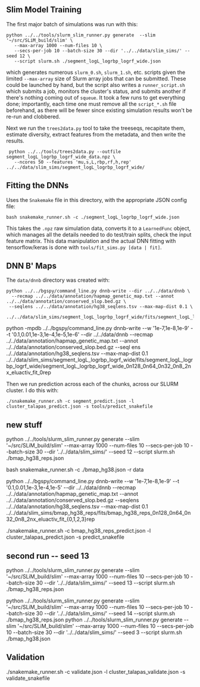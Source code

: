 ## Slim Model Training

The first major batch of simulations was run with this:

    python ../../tools/slurm_slim_runner.py generate  --slim '~/src/SLiM_build/slim' \
       --max-array 1000 --num-files 10 \
       --secs-per-job 10 --batch-size 30 --dir '../../data/slim_sims/' --seed 12 \
       --script slurm.sh ./segment_logL_logrbp_logrf_wide.json

which generates numerous `slurm_0.sh`, `slurm_1.sh`, etc. scripts given the limited 
`--max-array` size of Slurm array jobs that can be submitted. These could be launched
by hand, but the script also writes a `runner_script.sh` which submits a job, 
monitors the cluster's status, and submits another if there's nothing coming out of
`squeue`. It took a few runs to get everything done; importantly, each time one must 
remove all the `script_*.sh` file beforehand, as there will be fewer since existing 
simulation results won't be re-run and clobbered.


Next we run the `trees2data.py` tool to take the treeseqs, recapitate them,
estimate diversity, extract features from the metadata, and then write the results.

     python ../../tools/trees2data.py --outfile segment_logL_logrbp_logrf_wide_data.npz \
       --ncores 50 --features 'mu,s,L,rbp,rf,h,rep'  ../../data/slim_sims/segment_logL_logrbp_logrf_wide/

## Fitting the DNNs

Uses the `Snakemake` file in this directory, with the appropriate JSON config file:

    bash snakemake_runner.sh -c ./segment_logL_logrbp_logrf_wide.json

This takes the `.npz` raw simulation data, converts it to a `LearnedFunc` 
object, which manages all the details needed to do test/train splits, 
check the input feature matrix. This data manipulation and the actual
DNN fitting with tensorflow/keras is done with `tools/fit_sims.py [data | fit]`.

## DNN B' Maps

The `data/dnnb` directory was created with:

    python ../../bgspy/command_line.py dnnb-write --dir ../../data/dnnb \
      --recmap ../../data/annotation/hapmap_genetic_map.txt --annot ../../data/annotation/conserved_slop.bed.gz \
     --seqlens ../../data/annotation/hg38_seqlens.tsv --max-map-dist 0.1 \
     ../../data/slim_sims/segment_logL_logrbp_logrf_wide/fits/segment_logL_logrbp_logrf_wide/segment_logL_logrbp_logrf_wide_0n128_0n64_0n32_0n8_2nx_eluactiv_fit_0rep


 python -mpdb ../../bgspy/command_line.py dnnb-write --w '1e-7,1e-8,1e-9' --t '0.1,0.01,1e-3,1e-4,1e-5,1e-6' --dir ../../data/dnnb --recmap ../../data/annotation/hapmap_genetic_map.txt --annot ../../data/annotation/conserved_slop.bed.gz --seql
ens ../../data/annotation/hg38_seqlens.tsv --max-map-dist 0.1 ../../data/slim_sims/segment_logL_logrbp_logrf_wide/fits/segment_logL_logrbp_logrf_wide/segment_logL_logrbp_logrf_wide_0n128_0n64_0n32_0n8_2nx_eluactiv_fit_0rep

Then we run prediction across each of the chunks, across our SLURM cluster.
I do this with:

    ./snakemake_runner.sh -c segment_predict.json -l cluster_talapas_predict.json -s tools/predict_snakefile


## new stuff


python ../../tools/slurm_slim_runner.py generate  --slim '~/src/SLiM_build/slim' --max-array 1000 --num-files 10  --secs-per-job 10 --batch-size 30 --dir '../../data/slim_sims/' --seed 12  --script slurm.sh ./bmap_hg38_reps.json 

bash snakemake_runner.sh -c ./bmap_hg38.json  -r data

python  ../../bgspy/command_line.py dnnb-write --w '1e-7,1e-8,1e-9' --t '0.1,0.01,1e-3,1e-4,1e-5' --dir ../../data/dnnb --recmap ../../data/annotation/hapmap_genetic_map.txt --annot ../../data/annotation/conserved_slop.bed.gz --seqlens ../../data/annotation/hg38_seqlens.tsv --max-map-dist 0.1 ../../data/slim_sims/bmap_hg38_reps/fits/bmap_hg38_reps_0n128_0n64_0n32_0n8_2nx_eluactiv_fit_{0,1,2,3}rep

./snakemake_runner.sh -c bmap_hg38_reps_predict.json -l cluster_talapas_predict.json -s predict_snakefile 


## second run -- seed 13

python ../../tools/slurm_slim_runner.py generate  --slim '~/src/SLiM_build/slim' --max-array 1000 --num-files 10  --secs-per-job 10 --batch-size 30 --dir '../../data/slim_sims/' --seed 13  --script slurm.sh ./bmap_hg38_reps.json 

python ../../tools/slurm_slim_runner.py generate  --slim '~/src/SLiM_build/slim' --max-array 1000 --num-files 10  --secs-per-job 10 --batch-size 30 --dir '../../data/slim_sims/' --seed 14  --script slurm.sh ./bmap_hg38_reps.json
 python ../../tools/slurm_slim_runner.py generate  --slim '~/src/SLiM_build/slim' --max-array 1000 --num-files 10  --secs-per-job 10 --batch-size 30 --dir '../../data/slim_sims/' --seed 3  --script slurm.sh ./bmap_hg38.json


## Validation
./snakemake_runner.sh -c validate.json -l cluster_talapas_validate.json -s validate_snakefile


